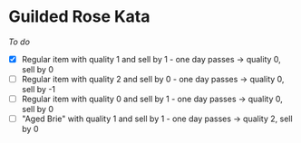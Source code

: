 # Guilded Rose Kata

*To do*
- [x] Regular item with quality 1 and sell by 1 - one day passes -> quality 0, sell by 0
- [ ] Regular item with quality 2 and sell by 0 - one day passes -> quality 0, sell by -1
- [ ] Regular item with quality 0 and sell by 1 - one day passes -> quality 0, sell by 0
- [ ] "Aged Brie" with quality 1 and sell by 1 - one day passes -> quality 2, sell by 0
